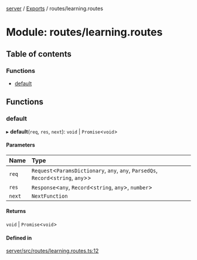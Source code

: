[server](../README.md) / [Exports](../modules.md) / routes/learning.routes

# Module: routes/learning.routes

## Table of contents

### Functions

- [default](routes_learning_routes.md#default)

## Functions

### default

▸ **default**(`req`, `res`, `next`): `void` \| `Promise`\<`void`\>

#### Parameters

| Name | Type |
| :------ | :------ |
| `req` | `Request`\<`ParamsDictionary`, `any`, `any`, `ParsedQs`, `Record`\<`string`, `any`\>\> |
| `res` | `Response`\<`any`, `Record`\<`string`, `any`\>, `number`\> |
| `next` | `NextFunction` |

#### Returns

`void` \| `Promise`\<`void`\>

#### Defined in

[server/src/routes/learning.routes.ts:12](https://github.com/niklas-joh/french-learning-platform/blob/f88c80a984d39a715bd427891d156cc94cff3831/server/src/routes/learning.routes.ts#L12)
